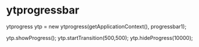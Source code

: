 # ytprogressbar

ytprogress ytp = new ytprogress(getApplicationContext(), progressbar1);

ytp.showProgress();
ytp.startTransition(500,500);
ytp.hideProgress(10000);
